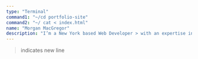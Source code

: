 ```yaml
---
type: "Terminal"
command1: "~/cd portfolio-site"
command2: "~/ cat < index.html"
name: "Morgan MacGregor" 
description: "I’m a New York based Web Developer > with an expertise in building blazing fast, > responsive sites."
---
```


> indicates new line 